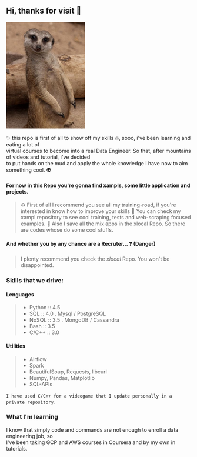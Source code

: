 ## Hi, thanks for visit :blue_heart:

![guys](img/meerkat.jpg)

:sparkles: this repo is first of all to show off my skills :fire:, sooo, i've been learning and eating a lot of  
virtual courses to  become into a real Data Engineer. So that, after mountains of videos and tutorial, i've decided  
to put hands on the mud and apply the whole knowledge i have now to aim something cool. :alien:

#### For now in this Repo you're gonna find xampls, some little application and projects.

> :recycle: First of all I recommend you see all my training-road, if you're interested in know how to improve your skills
> :ghost: You can check my xampl repository to see cool training, tests and web-scraping focused examples.
> :candy: Also I save all the mix apps in the xlocal Repo. So there are codes whose do some cool stuffs.

#### And whether you by any chance are a Recruter... :question: (Danger)

> I plenty recommend you check the *xlocal* Repo. You won't be disappointed.  

### Skills that we drive:

#### Lenguages

> * Python	:: 4.5
> * SQL		:: 4.0 . Mysql / PostgreSQL
> * NoSQL	:: 3.5 . MongoDB / Cassandra
> * Bash	:: 3.5
> * C/C++	:: 3.0

#### Utilities

> * Airflow
> * Spark
> * BeautifulSoup, Requests, libcurl
> * Numpy, Pandas, Matplotlib
> * SQL-APIs 

`I have used C/C++ for a videogame that I update personally in a private repository.`

### What I'm learning

I know that simply code and commands are not enough to enroll a data engineering job, so  
I've been taking GCP and AWS courses in Coursera and by my own in tutorials.
